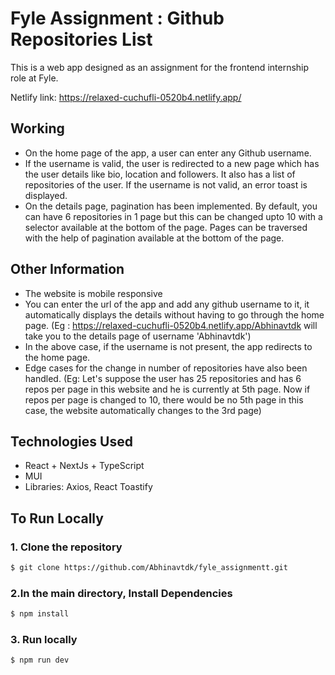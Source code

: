 
# Fyle Assignment : Github Repositories List

This is a web app designed as an assignment for the frontend internship role at Fyle.

Netlify link: https://relaxed-cuchufli-0520b4.netlify.app/


## Working

* On the home page of the app, a user can enter any Github username. 
* If the username is valid, the user is redirected to a new page which has the user details like bio, location and followers. It also has a list of repositories of the user. If the username is not valid, an error toast is displayed.
* On the details page, pagination has been implemented. By default, you can have 6 repositories in 1 page but this can be changed upto 10 with a selector available at the bottom of the page. Pages can be traversed with the help of pagination available at the bottom of the page.

## Other Information

* The website is mobile responsive
* You can enter the url of the app and add any github username to it, it automatically displays the details without having to go through the home page. (Eg : https://relaxed-cuchufli-0520b4.netlify.app/Abhinavtdk will take you to the details page of username 'Abhinavtdk')
* In the above case, if the username is not present, the app redirects to the home page.
* Edge cases for the change in number of repositories have also been handled. (Eg: Let's suppose the user has 25 repositories and has 6 repos per page in this website and he is currently at 5th page. Now if repos per page is changed to 10, there would be no 5th page in this case, the website automatically changes to the 3rd page)

## Technologies Used

* React + NextJs + TypeScript
* MUI
* Libraries: Axios, React Toastify

## To Run Locally
### 1. Clone the repository
```sh
$ git clone https://github.com/Abhinavtdk/fyle_assignmentt.git
```

### 2.In the main directory, Install Dependencies
```sh
$ npm install 
```

### 3. Run locally
```sh
$ npm run dev 
```
